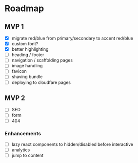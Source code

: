 # Roadmap

## MVP 1

- [x] migrate red/blue from primary/secondary to accent red/blue
- [x] custom font?
- [x] better highlighting
- [ ] heading / footer
- [ ] navigation / scaffolding pages
- [ ] image handling
- [ ] favicon
- [ ] shaving bundle
- [ ] deploying to cloudfare pages

## MVP 2

- [ ] SEO
- [ ] form
- [ ] 404

### Enhancements

- [ ] lazy react components to hidden/disabled before interactive
- [ ] analytics
- [ ] jump to content
